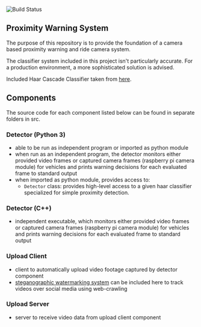 ![Build Status](https://github.com/hrichharms/theia/actions/workflows/integrate.yml/badge.svg)


## Proximity Warning System

The purpose of this repository is to provide the foundation of a camera based proximity warning and ride camera system.

The classifier system included in this project isn't particularly accurate. For a production environment, a more sophisticated solution is advised.

Included Haar Cascade Classifier taken from [here](https://github.com/AdityaPai2398/Vehicle-And-Pedestrian-Detection-Using-Haar-Cascades).

## Components

The source code for each component listed below can be found in separate folders in src.

### Detector (Python 3)
- able to be run as independent program or imported as python module
- when run as an independent program, the detector monitors either provided video frames or captured camera frames (raspberry pi camera module) for vehicles and prints warning decisions for each evaluated frame to standard output
- when imported as python module, provides access to:
    - `Detector` class: provides high-level access to a given haar classifier specialized for simple proximity detection.

### Detector (C++)
- independent executable, which monitors either provided video frames or captured camera frames (raspberry pi camera module) for vehicles and prints warning decisions for each evaluated frame to standard output

### Upload Client
- client to automatically upload video footage captured by detector component
- [steganographic watermarking system](https://github.com/hrichharms/video_frame_stego) can be included here to track videos over social media using web-crawling

### Upload Server
- server to receive video data from upload client component
